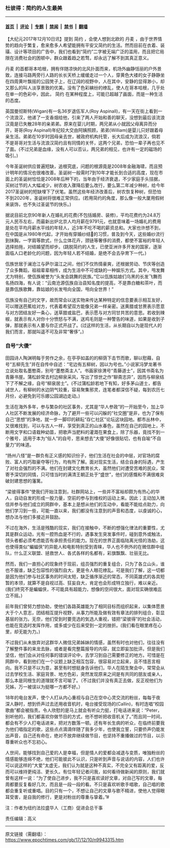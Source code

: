 ### 杜彼得：简约的人生最美

---

#### [首页](../../../..?n9943315) &nbsp;|&nbsp; [评论](../../../../../epoch-comment?n9943315) &nbsp;|&nbsp; [专题](../../../../../epoch-special?n9943315) &nbsp;|&nbsp; [禁闻](../../../../../epoch-news?n9943315) &nbsp;|&nbsp; [禁书](../../../../../books?n9943315) &nbsp;|&nbsp; [翻墙](https://github.com/gfw-breaker/nogfw/blob/master/README.md?n9943315)


<div class="post_content" id="artbody" itemprop="articleBody">
 <!-- article content begin -->
 <p>
  【大纪元2017年12月10日讯】提到
  <ok href="https://www.epochtimes.com/gb/tag/%E7%AE%80%E7%BA%A6.html">
   简约
  </ok>
  ，会使人想到北欧的
  <ok href="https://www.epochtimes.com/gb/tag/%E4%B8%B9%E9%BA%A6.html">
   丹麦
  </ok>
  ，由于世界情势的趋向于繁复，愈来愈多人希望能拥有平安又简约的生活。然而目前在衣着、装璜、设计等项目的广告中，我们也看到“简约”二字被无端广泛的滥用，而且把它局限在消费社会的困顿中，群众跟着趋之若骛，却永远了解不到其真正意义。
 </p>
 <p>
  <ok href="https://www.epochtimes.com/gb/tag/%E4%B8%B9%E9%BA%A6.html">
   丹麦
  </ok>
  的首都哥本哈根，拥有伴随凉快的北风扑面而来，机场外幽静恬丽的户外景致，连接马路两旁行人路的长长天桥上缓缓走过一个人，穿黄色大褛的女子静静坐在四周黄叶飘摇的公园凳子上，在辽阔的视野中，人在其中，安静的显得渺小，却又那么的叫人淡享景致的优美。没有了色彩縯纷的缭乱，使人在哥本哈根，几乎处在单一的色彩中，因此，
  <ok href="https://www.epochtimes.com/gb/tag/%E7%AE%80%E7%BA%A6.html">
   简约
  </ok>
  在某种程度上，可能已超越了画面，而是一种生活的态度。
 </p>
 <p>
  英国曼彻斯特(Wigan)有一名36岁退伍军人(Roy Aspinall)，有一天在街上看到一个流浪汉，他递了一支香烟给他，引来了两人开始和善的聊天，没想到最后该流浪汉竟是已失散28年的亲弟弟。原来在婴儿时期，两兄弟从小就因父母离异而分开，哥哥(Roy Aspinall)年纪较大交由阿姨照顾，弟弟(William)是婴儿只好跟着母亲生活。弟弟在10岁时因母亲去世，被政府机构托管，长大后成为流浪汉，倘若不是哥哥对生活与流浪汉简约且有同情的关怀，这两个兄弟，恐怕一辈子再也见不了面。(不过兄弟是血缘，没有人可以否认，两兄弟的相见，也许有一定的磁场的吸引。)
 </p>
 <p>
  今年圣诞树供应普遍短缺，追根究底，问题的根源竟是2008年金融海啸，而且预计明年的情况也很难改善。圣诞树一般需时7到10年才能长到合适的高度，现在市面上的圣诞树恰恰是2008年后种下的，当年由于经济衰退，不少家庭手头拮据，买树过节的人大幅减少，树农收入骤降后要么改行，要么第二年减少种树，给今年2017圣诞树的短缺埋下了伏笔。虽然这些年经济改善后，树农恢复种树，但恐怕不到2020年，圣诞树将很难正常供应。(若用简约的角度，那么像一般大厦用假树来装饰，也不失过圣诞节的快乐。)
 </p>
 <p>
  据说目前北京90年新人在婚礼的花费(不包括婚房、装修)，平均花费约为24.8万元人民币左右，而最新出炉北京人均月薪在9791元，也就意味着一场婚礼的费用是处在平均月薪水平线的年轻人，近3年不吃不喝的薪资总和。大家也许想不到，在中国是从1980年代起，才开始有穿婚纱结𦈏的习惯，普及到今天，这些婚纱流行到抹胸，一字肩等款式，什么立体花卉，颈链等奢侈的消费，都使不富裕的年轻人选择拍拖，对结婚望而却步。(跳脱简约的人生，已使亚洲许多开发的国家，逐渐面临人口老龄化的问题，因为年轻人若不结婚，是绝不会去孕育下一代。)
 </p>
 <p>
  佤族世居于澜沧江与萨尔温江之间，他们不仅热情豪爽，还根据劳动、节庆等创造了众多舞蹈，祖祖辈辈相传，成为生活中不可或缺的一种娱乐方式。其中，甩发舞尤为特别，使佤族被誉为“头发会跳舞的民族。”它以佤族姑娘们乌黑的长发飞舞而名扬四海，有人说：“云南沧源佤族自治县知名度的提高，不是靠白糖和茶叶，而是靠佤族歌舞，靠姑娘的长发甩向全国，甩向全世界！”
 </p>
 <p>
  佤族没有自己的文字，故而常会以送实物来传达某种特定的信息要表示相互友好，可以赠送芭蕉给对方，代表着希望双方能像兄弟一样亲密。送黄腊或甘蔗表示愿意与对方团结友好一条心，送草腊或盐巴，表示愿与对方同甘共苦的意思。若收到辣椒，就表示有人对你十分愤怒与不满，送鸡毛则是一种警告的味道，如果是收到子弹，那就表示有人要与你正式开战了。(过这样的生活，从长期自以为是现代人的我们而言，那就叫遥不可及非常“奢侈”。)
 </p>
 <h3>
  自号“大傻”
 </h3>
 <p>
  田园诗人陶渊明每于劳作之余，在亭亭如盖的的柳荫下击节而歌，聊以慰藉，自号“五柳先生”并在自传中自述：“宅边有五柳树，因以为号也。”小说家冯梦龙著书立说处取名墨憨斋，别号“墨憨斋主人”。书画家徐渭号“青藤道士”，因其书斋名为青藤书屋。蒲松龄常去村边柳泉采风，写出了惊世之作“聊斋志异”，因而与柳泉结下了不解之缘，自号“柳泉居士”。(不过蒲松龄若地下有知，好多茅山道士，都告诫世人，有柳树的水边阴气较重，容易聚集邪灵，连笔者都深信不疑，每到农历七月份，必避免到可乐娜公园湖边走动。)
 </p>
 <p>
  生活在海外多年，参与繁杂的社区事务，尤其是“华人参政”的一开始至今，加上华人社区不断发展的经济命脉，为了避开一些可以闪躲的“社交圈”是非，也为了保有自己“思想”的净地，就一步一脚印的耕耘“存仁社区”论坛这块园地。都市丛林中，又很难找到，可以与古人一样，享受到真正的山水春色，虽然在自己的园地上，不断用文字和口语栽种幼苗，把歌声当肥料的灌溉在果食上，除了乐器，竟找不到一个雅号，适用于本为“俗人”的自号，思来想去“大傻”好像很贴切，也有自喻“不自量力”的味道。
 </p>
 <p>
  “扬州八怪”是一群负有正义感的知识份子，他们生活在社会的中层，对官场的腐败、富人的巧取豪夺等行为，均有所了解。面对现实生活，结合自身的际遇，产生了对社会强烈的不满。他们在封建文化教育长大，虽然他们对遭受苦难的民众，常寄予深切的同情，只可惜当时的满清王朝正处于“盛世”，他们的感慨和不满很难突破封建思想的藩篱。
 </p>
 <p>
  “梁彼得事件”使我们开始注意到，社群网站上，一些并不富裕却颇为有热心的华人，自动自发的形成一股力量，空前的参与到维权的运动上来。因此；主动加入微信并参与他们成立的网群中，基本上是想从他们的互动中，看能不能给点助力，向他们学习到一些，可能一直以来，我们都没有注意到的声音和态度，以虔诚的心，想办法与他们多接近并鼓励。
 </p>
 <p>
  不过在海外，生活是残酷的现实，我们在接触中，不断的想强化律法的重要性，尤其是群众运动，光有一腔热血是不行的，遇事发生突发事件时，碰到意外或触法，领头者都必须考虑能否有承担责任的能力。现在的世界正面临陆离光怪的浩劫，这也使得类似“蝙蝠侠”的异能人和电影特别受到青睐，华人也不例外的在微信群中组队，什么正义联盟、拯救世人、各式各样的名都有，彩旗飘飘、壮丽无比。
 </p>
 <p>
  然而，我们一直担心的现象终于现前，组员强烈的重复组合，只为了各立山头，谁也不服谁，缺乏包容性的强烈自大，更是令人眼花缭乱。可是我们了解，这一切都是因为他们参与社区事务的时间太短，缺乏循序渐近的常态，不同英雄式的各具短暂的本领，就算不是自视过高、狂妄自大，肯定也会形成特立独行，难以亲近。(我们终究不是蝙蝠侠，不可能具有超能力，想像的空间很大，面对现实确很难迄立不摇。)
 </p>
 <p>
  前年我们曾努力想协助，使他们各路英雄能为了相同目标而组织起来，以集体愿景大于个人意志，团结相互提升视野，从事力所能及做有效有章法的排列组合，彰显基层的张力。无奈，他们受到时要竞选的気选人重视，错把“梁彼得”的社会活动，也能在竞选时发挥作用，或多或少在后来受到一定的挫折。(我们看在眼里疼在心里，却无能为力。)
 </p>
 <p>
  不过我们从未放弃对这群华人微信兄弟姊妹的情感，虽然有时也对他们，往往没有了解整件事的来龙去脉，或者是看完整篇报导的内容，就立即妄加批评。但是我们坚信，他们会从对任何事的错误评论中，去学习到自己需要修正的地方。可惜是在网群中，看到他们在一个议题上缺乏相互包容，很容易对立起来，且不惜恶言相向。我不只是不以为意，甚至有时想挺身告诉他们，华人在陌生聚会中，常常会从过去学校生活、家庭背景、地方色彩，突然发现原来之间是有共同的朋友或亲人，那么本是同根生的道理就不言可喻了。（不过我们并没有真正去做，反正视他们为兄姊，万一被误以为挺哪一方都不好。）
 </p>
 <p>
  18年的电台发声，使个人打从内心重视与自己在空中心灵交流的粉丝，每每于夜深人静时，想到侨声过去还用收音机时，电台接受现场的(Callin)，有时连唱“校园歌曲”都会被指责。令人欣慰的是马上就会有听众力挺，打电话进来说：“Peter，别听他的，我们都喜欢你做节目的方式，他不想听把收音机关了。”而且同一时间，都会有不少人打电话进来，把对方数落一顿。还有年长生病的听众，在临终前要我为他们唱指定的歌，这些点点滴滴伴随了我多少年，也使我立誓，只要侨声仍能发出声音，自己还有命在，绝对不放弃继续做节目，也坚持不重播做过的节目，以示尊重听众也不忘初心。
 </p>
 <p>
  人世间，能够找到自己爱的人是幸福，但是情人的爱都会减退与变质，唯独粉丝的情感能够连绵不绝，他们可能彼此不认识，只是听到声音与说话的内容，人们也许可以说这样的“大爱”太虚无，我们认为就是这种不真实，不完全又有距离的爱，反而可以维持更纯洁、更长久。有位年轻记者问我，如何看待做新闻的原则，我们就曾有这样一说：“为了使自己进步，我不只是喜欢读好文章，对自己写的文章，每周都要反复看好几次，而且是一段一段的看。不只是喜欢听歌手唱歌，自己唱的歌都会重复听或重唱。目的只有一个，不想让自己的文章与歌不精进，使他人觉得眼耳受害，是自我的修行，更是对粉丝的尊重与挚着。”#
 </p>
 <p>
  注：作者为纽约法拉盛华人（工商）促进会总干事
 </p>
 <p>
  责任编辑：高义
 </p>
 <!-- article content end -->
 <div id="below_article_ad">
 </div>
</div>


---

原文链接（需翻墙）：https://www.epochtimes.com/gb/17/12/10/n9943315.htm